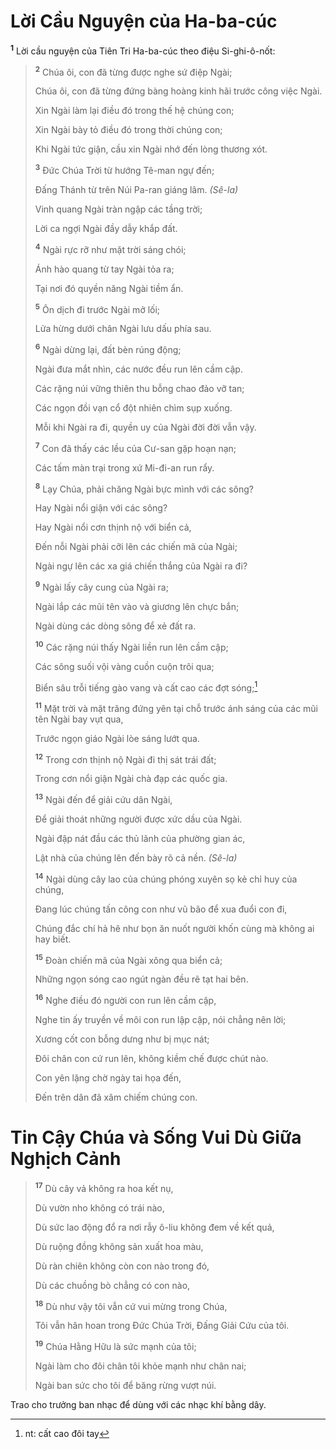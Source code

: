 # Lời Cầu Nguyện của Ha-ba-cúc

<sup><b>1</b></sup> Lời cầu nguyện của Tiên Tri Ha-ba-cúc theo điệu Si-ghi-ô-nốt:

> <sup><b>2</b></sup> Chúa ôi, con đã từng được nghe sứ điệp Ngài;
>
> Chúa ôi, con đã từng đứng bàng hoàng kinh hãi trước công việc Ngài.
>
> Xin Ngài làm lại điều đó trong thế hệ chúng con;
>
> Xin Ngài bày tỏ điều đó trong thời chúng con;
>
> Khi Ngài tức giận, cầu xin Ngài nhớ đến lòng thương xót.
>
> <sup><b>3</b></sup> Ðức Chúa Trời từ hướng Tê-man ngự đến;
>
> Ðấng Thánh từ trên Núi Pa-ran giáng lâm. _(Sê-la)_
>
> Vinh quang Ngài tràn ngập các tầng trời;
>
> Lời ca ngợi Ngài đầy dẫy khắp đất.
>
> <sup><b>4</b></sup> Ngài rực rỡ như mặt trời sáng chói;
>
> Ánh hào quang từ tay Ngài tỏa ra;
>
> Tại nơi đó quyền năng Ngài tiềm ẩn.
>
> <sup><b>5</b></sup> Ôn dịch đi trước Ngài mở lối;
>
> Lửa hừng dưới chân Ngài lưu dấu phía sau.
>
> <sup><b>6</b></sup> Ngài dừng lại, đất bèn rúng động;
>
> Ngài đưa mắt nhìn, các nước đều run lên cầm cập.
>
> Các rặng núi vững thiên thu bỗng chao đảo vỡ tan;
>
> Các ngọn đồi vạn cổ đột nhiên chìm sụp xuống.
>
> Mỗi khi Ngài ra đi, quyền uy của Ngài đời đời vẫn vậy.
>
> <sup><b>7</b></sup> Con đã thấy các lều của Cư-san gặp hoạn nạn;
>
> Các tấm màn trại trong xứ Mi-đi-an run rẩy.
>
> <sup><b>8</b></sup> Lạy Chúa, phải chăng Ngài bực mình với các sông?
>
> Hay Ngài nổi giận với các sông?
>
> Hay Ngài nổi cơn thịnh nộ với biển cả,
>
> Ðến nỗi Ngài phải cỡi lên các chiến mã của Ngài;
>
> Ngài ngự lên các xa giá chiến thắng của Ngài ra đi?
>
> <sup><b>9</b></sup> Ngài lấy cây cung của Ngài ra;
>
> Ngài lắp các mũi tên vào và giương lên chực bắn;
>
> Ngài dùng các dòng sông để xẻ đất ra.
>
> <sup><b>10</b></sup> Các rặng núi thấy Ngài liền run lên cầm cập;
>
> Các sông suối vội vàng cuồn cuộn trôi qua;
>
> Biển sâu trỗi tiếng gào vang và cất cao các đợt sóng;[^1-aef57e0b-38fc-4ca5-8b66-802b0ab9fbb3]
>
> <sup><b>11</b></sup> Mặt trời và mặt trăng đứng yên tại chỗ trước ánh sáng của các mũi tên Ngài bay vụt qua,
>
> Trước ngọn giáo Ngài lòe sáng lướt qua.
>
> <sup><b>12</b></sup> Trong cơn thịnh nộ Ngài đi thị sát trái đất;
>
> Trong cơn nổi giận Ngài chà đạp các quốc gia.
>
> <sup><b>13</b></sup> Ngài đến để giải cứu dân Ngài,
>
> Ðể giải thoát những người được xức dầu của Ngài.
>
> Ngài đập nát đầu các thủ lãnh của phường gian ác,
>
> Lật nhà của chúng lên đến bày rõ cả nền. _(Sê-la)_
>
> <sup><b>14</b></sup> Ngài dùng cây lao của chúng phóng xuyên sọ kẻ chỉ huy của chúng,
>
> Ðang lúc chúng tấn công con như vũ bão để xua đuổi con đi,
>
> Chúng đắc chí hả hê như bọn ăn nuốt người khốn cùng mà không ai hay biết.
>
> <sup><b>15</b></sup> Ðoàn chiến mã của Ngài xông qua biển cả;
>
> Những ngọn sóng cao ngút ngàn đều rẽ tạt hai bên.
>
> <sup><b>16</b></sup> Nghe điều đó người con run lên cầm cập,
>
> Nghe tin ấy truyền về môi con run lập cập, nói chẳng nên lời;
>
> Xương cốt con bỗng dưng như bị mục nát;
>
> Ðôi chân con cứ run lên, không kiềm chế được chút nào.
>
> Con yên lặng chờ ngày tai họa đến,
>
> Ðến trên dân đã xâm chiếm chúng con.

# Tin Cậy Chúa và Sống Vui Dù Giữa Nghịch Cảnh

> <sup><b>17</b></sup> Dù cây vả không ra hoa kết nụ,
>
> Dù vườn nho không có trái nào,
>
> Dù sức lao động đổ ra nơi rẫy ô-liu không đem về kết quả,
>
> Dù ruộng đồng không sản xuất hoa màu,
>
> Dù ràn chiên không còn con nào trong đó,
>
> Dù các chuồng bò chẳng có con nào,
>
> <sup><b>18</b></sup> Dù như vậy tôi vẫn cứ vui mừng trong Chúa,
>
> Tôi vẫn hân hoan trong Ðức Chúa Trời, Ðấng Giải Cứu của tôi.
>
> <sup><b>19</b></sup> Chúa Hằng Hữu là sức mạnh của tôi;
>
> Ngài làm cho đôi chân tôi khỏe mạnh như chân nai;
>
> Ngài ban sức cho tôi để băng rừng vượt núi.

Trao cho trưởng ban nhạc để dùng với các nhạc khí bằng dây.

[^1-aef57e0b-38fc-4ca5-8b66-802b0ab9fbb3]: nt: cất cao đôi tay
